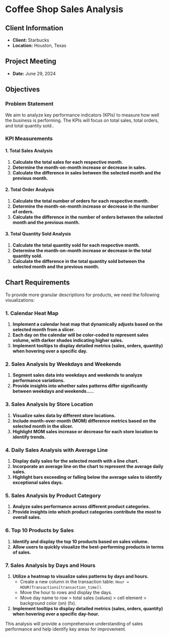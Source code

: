 # Coffee Shop Sales Analysis

## Client Information
- **Client:** Starbucks
- **Location:** Houston, Texas

## Project Meeting
- **Date:** June 29, 2024

## Objectives

### Problem Statement
We aim to analyze key performance indicators (KPIs) to measure how well the business is performing. The KPIs will focus on total sales, total orders, and total quantity sold..

### KPI Measurements

#### 1. Total Sales Analysis
1. **Calculate the total sales for each respective month.**
2. **Determine the month-on-month increase or decrease in sales.**
3. **Calculate the difference in sales between the selected month and the previous month.**

#### 2. Total Order Analysis
1. **Calculate the total number of orders for each respective month.**
2. **Determine the month-on-month increase or decrease in the number of orders.**
3. **Calculate the difference in the number of orders between the selected month and the previous month.**

#### 3. Total Quantity Sold Analysis
1. **Calculate the total quantity sold for each respective month.**
2. **Determine the month-on-month increase or decrease in the total quantity sold.**
3. **Calculate the difference in the total quantity sold between the selected month and the previous month.**

## Chart Requirements
To provide more granular descriptions for products, we need the following visualizations:

### 1. Calendar Heat Map
1. **Implement a calendar heat map that dynamically adjusts based on the selected month from a slicer.**
2. **Each day on the calendar will be color-coded to represent sales volume, with darker shades indicating higher sales.**
3. **Implement tooltips to display detailed metrics (sales, orders, quantity) when hovering over a specific day.**

### 2. Sales Analysis by Weekdays and Weekends
1. **Segment sales data into weekdays and weekends to analyze performance variations.**
2. **Provide insights into whether sales patterns differ significantly between weekdays and weekends.....**

### 3. Sales Analysis by Store Location
1. **Visualize sales data by different store locations.**
2. **Include month-over-month (MOM) difference metrics based on the selected month in the slicer.**
3. **Highlight MOM sales increase or decrease for each store location to identify trends.**

### 4. Daily Sales Analysis with Average Line
1. **Display daily sales for the selected month with a line chart.**
2. **Incorporate an average line on the chart to represent the average daily sales.**
3. **Highlight bars exceeding or falling below the average sales to identify exceptional sales days.**

### 5. Sales Analysis by Product Category
1. **Analyze sales performance across different product categories.**
2. **Provide insights into which product categories contribute the most to overall sales.**

### 6. Top 10 Products by Sales
1. **Identify and display the top 10 products based on sales volume.**
2. **Allow users to quickly visualize the best-performing products in terms of sales.**

### 7. Sales Analysis by Days and Hours
1. **Utilize a heatmap to visualize sales patterns by days and hours.**
   - Create a new column in the transaction table: `Hour = HOUR(Transactions[transaction_time])`.
   - Move the hour to rows and display the days.
   - Move day name to row > total sales (values) > cell element > background color (on) (fx).
2. **Implement tooltips to display detailed metrics (sales, orders, quantity) when hovering over a specific day-hour.**

This analysis will provide a comprehensive understanding of sales performance and help identify key areas for improvement.
